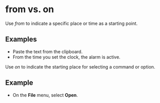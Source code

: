 # from vs. on

Use *from* to indicate a specific place or time as a starting point.

## Examples

- Paste the text from the clipboard.  
- From the time you set the clock, the alarm is active.

Use *on* to indicate the starting place for selecting a command or option.

## Example

- On the **File** menu, select **Open**.
